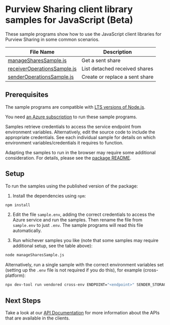 # Purview Sharing client library samples for JavaScript (Beta)

These sample programs show how to use the JavaScript client libraries for Purview Sharing in some common scenarios.

| **File Name**                                           | **Description**                |
| ------------------------------------------------------- | ------------------------------ |
| [manageSharesSample.js][managesharessample]             | Get a sent share               |
| [receiverOperationsSample.js][receiveroperationssample] | List detached received shares  |
| [senderOperationsSample.js][senderoperationssample]     | Create or replace a sent share |

## Prerequisites

The sample programs are compatible with [LTS versions of Node.js](https://github.com/nodejs/release#release-schedule).

You need [an Azure subscription][freesub] to run these sample programs.

Samples retrieve credentials to access the service endpoint from environment variables. Alternatively, edit the source code to include the appropriate credentials. See each individual sample for details on which environment variables/credentials it requires to function.

Adapting the samples to run in the browser may require some additional consideration. For details, please see the [package README][package].

## Setup

To run the samples using the published version of the package:

1. Install the dependencies using `npm`:

```bash
npm install
```

2. Edit the file `sample.env`, adding the correct credentials to access the Azure service and run the samples. Then rename the file from `sample.env` to just `.env`. The sample programs will read this file automatically.

3. Run whichever samples you like (note that some samples may require additional setup, see the table above):

```bash
node manageSharesSample.js
```

Alternatively, run a single sample with the correct environment variables set (setting up the `.env` file is not required if you do this), for example (cross-platform):

```bash
npx dev-tool run vendored cross-env ENDPOINT="<endpoint>" SENDER_STORAGE_ACCOUNT_RESOURCE_ID="<sender storage account resource id>" RECEIVER_STORAGE_ACCOUNT_RESOURCE_ID="<receiver storage account resource id>" node manageSharesSample.js
```

## Next Steps

Take a look at our [API Documentation][apiref] for more information about the APIs that are available in the clients.

[managesharessample]: https://github.com/Azure/azure-sdk-for-js/blob/main/sdk/purview/purview-sharing-rest/samples/v1-beta/javascript/manageSharesSample.js
[receiveroperationssample]: https://github.com/Azure/azure-sdk-for-js/blob/main/sdk/purview/purview-sharing-rest/samples/v1-beta/javascript/receiverOperationsSample.js
[senderoperationssample]: https://github.com/Azure/azure-sdk-for-js/blob/main/sdk/purview/purview-sharing-rest/samples/v1-beta/javascript/senderOperationsSample.js
[apiref]: https://learn.microsoft.com/javascript/api/@azure-rest/purview-sharing?view=azure-node-preview
[freesub]: https://azure.microsoft.com/free/
[package]: https://github.com/Azure/azure-sdk-for-js/tree/main/sdk/purview/purview-sharing-rest/README.md
